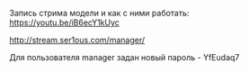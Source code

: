 Запись стрима модели и как с ними работать: https://youtu.be/iB6ecY1kUyc

http://stream.ser1ous.com/manager/

Для пользователя manager задан новый пароль - YfEudaq7